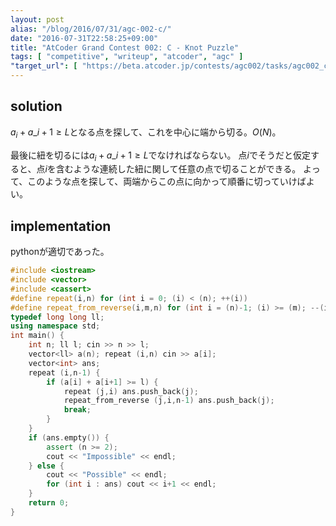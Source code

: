 ```yaml
---
layout: post
alias: "/blog/2016/07/31/agc-002-c/"
date: "2016-07-31T22:58:25+09:00"
title: "AtCoder Grand Contest 002: C - Knot Puzzle"
tags: [ "competitive", "writeup", "atcoder", "agc" ]
"target_url": [ "https://beta.atcoder.jp/contests/agc002/tasks/agc002_c" ]
---
```


## solution

$a_i + a\_{i+1} \ge L$となる点を探して、これを中心に端から切る。$O(N)$。

最後に紐を切るには$a_i + a\_{i+1} \ge L$でなければならない。
点$i$でそうだと仮定すると、点$i$を含むような連続した紐に関して任意の点で切ることができる。
よって、このような点を探して、両端からこの点に向かって順番に切っていけばよい。

## implementation

pythonが適切であった。

``` c++
#include <iostream>
#include <vector>
#include <cassert>
#define repeat(i,n) for (int i = 0; (i) < (n); ++(i))
#define repeat_from_reverse(i,m,n) for (int i = (n)-1; (i) >= (m); --(i))
typedef long long ll;
using namespace std;
int main() {
    int n; ll l; cin >> n >> l;
    vector<ll> a(n); repeat (i,n) cin >> a[i];
    vector<int> ans;
    repeat (i,n-1) {
        if (a[i] + a[i+1] >= l) {
            repeat (j,i) ans.push_back(j);
            repeat_from_reverse (j,i,n-1) ans.push_back(j);
            break;
        }
    }
    if (ans.empty()) {
        assert (n >= 2);
        cout << "Impossible" << endl;
    } else {
        cout << "Possible" << endl;
        for (int i : ans) cout << i+1 << endl;
    }
    return 0;
}
```
